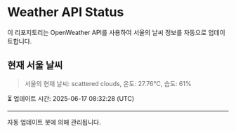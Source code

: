 
# Weather API Status

이 리포지토리는 OpenWeather API를 사용하여 서울의 날씨 정보를 자동으로 업데이트합니다.

## 현재 서울 날씨
> 서울의 현재 날씨: scattered clouds, 온도: 27.76°C, 습도: 61%

⏳ 업데이트 시간: 2025-06-17 08:32:28 (UTC)

---
자동 업데이트 봇에 의해 관리됩니다.
